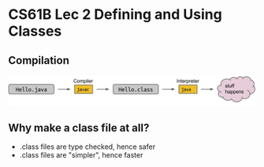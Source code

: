 CS61B Lec 2 Defining and Using Classes
===

Compilation
---

![compilation](assets/compilation.png)

Why make a class file at all?
---

- .class files are type checked, hence safer
- .class files are "simpler", hence faster
